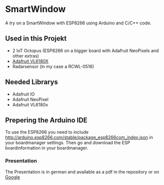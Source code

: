 # SmartWindow
A try on a SmartWindow with ESP8266 using Arduino and C/C++ code.

## Used in this Projekt

* 2 IoT Octopus (ESP8266 on a bigger board with Adafruit NeoPixels and other extras)
* [Adafruit VL6180X](https://www.adafruit.com/product/3316)
* Radarsensor (in my case a RCWL-0516)

## Needed Librarys

* Adafruit IO
* Adafruit NeoPixel
* Adafruit VL6180x

## Prepering the Arduino IDE

To use the ESP8266 you need to include http://arduino.esp8266.com/stable/package_esp8266com_index.json in your boardmanager settings.
Then go and download the ESP boardinformation in your boardmanager.

### Presentation

The Presentation is in german and available as a pdf in the repository or on [Google](https://drive.google.com/open?id=1wG1_jem8W-T12ekoaoY51mfNZImLMe4c)

